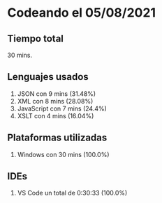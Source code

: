 # Codeando el 05/08/2021

## Tiempo total
30 mins.

## Lenguajes usados
1. JSON con 9 mins (31.48%)
1. XML con 8 mins (28.08%)
1. JavaScript con 7 mins (24.4%)
1. XSLT con 4 mins (16.04%)

## Plataformas utilizadas
1. Windows con 30 mins (100.0%)

## IDEs
1. VS Code un total de 0:30:33 (100.0%)
